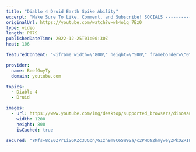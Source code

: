 ```yaml
---
title: "Diablo 4 Druid Earth Spike Ability"
excerpt: "Make Sure To Like, Comment, and Subscribe! SOCIALS ---------------------------------------------- Join Our ..."
originalUrl: https://youtube.com/watch?v=wk4o1q_7Ez0
type: video
length: PT7S
publishedDateTime: 2022-12-25T01:00:30Z
heat: 106

featuredContent: "<iframe width=\"800\" height=\"500\" frameborder=\"0\" src=\"https://www.youtube.com/embed/wk4o1q_7Ez0\" allow=\"accelerometer; autoplay; encrypted-media; gyroscope; picture-in-picture\" allowfullscreen></iframe>"

provider:
  name: BeefGuyTy
  domain: youtube.com

topics:
  - Diablo 4
  - Druid

images:
  - url: https://www.youtube.com/img/desktop/supported_browsers/dinosaur.png
    width: 1200
    height: 800
    isCached: true

secured: "YMfs+8cE0Z7rLiSGKZc3JGcn/GIzh9m8C6SW9Sa/c2PHDN2hmyweyZPkOZRIEDnJDYbZv+uGhpQc4AUvJ9Ju3UWdQ4xHJgEucsSpGzIaX3k0Bfc4eppz+5BIFLQFCFid3WX+HcRqDEf/GSyRepLm4C4GAfCI2BwDfF5tMVU2AoE4mcKDKTjr2AxGG/2ppJyNXAO298p/HS5GzEKoEj1yDZgqA4HftsaFQNBJjP4fJaoFaqWT1w1FOal2JS7Fk4jLlOlRaWv2ZOU8XJ3vakM5CyMFpRsbtFGpapA4Il/rL1DAB7W+yyPuIiaHtB7GyBYOhZpEUMyP+MhCuleK/nfjYRgz7jhuEbKAqCrQkQbzH46cQTlkPSpTolV/xIJmPDhQ6aL9YS77Z0QTZlCXJbUwt4Rg+t2WuWUiFT0BfMTI8dQ=;aJx5CE+3RXCCJY1StMMbLg=="
---
```


